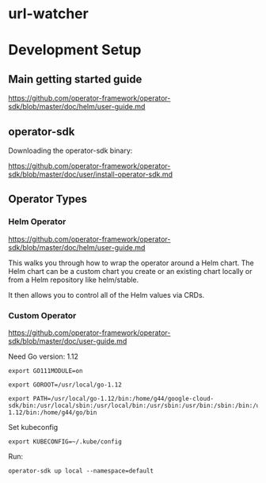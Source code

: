 url-watcher
============

# Development Setup

## Main getting started guide

https://github.com/operator-framework/operator-sdk/blob/master/doc/helm/user-guide.md

## operator-sdk

Downloading the operator-sdk binary:

https://github.com/operator-framework/operator-sdk/blob/master/doc/user/install-operator-sdk.md

## Operator Types

### Helm Operator

https://github.com/operator-framework/operator-sdk/blob/master/doc/helm/user-guide.md

This walks you through how to wrap the operator around a Helm chart.  The Helm chart can be a custom chart you
create or an existing chart locally or from a Helm repository like helm/stable.

It then allows you to control all of the Helm values via CRDs.

### Custom Operator

https://github.com/operator-framework/operator-sdk/blob/master/doc/user-guide.md

Need Go version: 1.12


```
export GO111MODULE=on
```


```
export GOROOT=/usr/local/go-1.12

export PATH=/usr/local/go-1.12/bin:/home/g44/google-cloud-sdk/bin:/usr/local/sbin:/usr/local/bin:/usr/sbin:/usr/bin:/sbin:/bin:/usr/games:/usr/local/games:/snap/bin:/usr/local/go-1.12/bin:/home/g44/go/bin
```

Set kubeconfig
```
export KUBECONFIG=~/.kube/config
```


Run:
```
operator-sdk up local --namespace=default
```